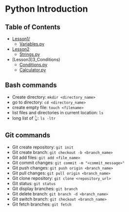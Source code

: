 # Python Introduction

## Table of Contents

- [Lesson1/](1_Variables/)
  - [Variables.py](1_Variables/Variables.py)
- [Lesson2](2_Strings)
  - [Strings.py](2_Strings/Strings.py)
- [Lesson3]3_Conditions)
  - [Conditions.py](3_Conditions/Conditions.py)
  - [Calculator.py](3_Conditions/Calculator.py)

## Bash commands

- Create directory: `mkdir <directory_name>`
- go to directory: `cd <directory_name>`
- create empty file: `touch <filename>`
- list files and directories in current location: `ls`
- long list of 👆: `ls -ltr`

## Git commands
- Git create repository: `git init`
- Git create branch: `git checkout -b <branch_name>`
- Git add files: `git add <file_name>`
- Git commit changes: `git commit -m "<commit_message>"`
- Git push changes: `git push origin <branch_name>`
- Git pull changes: `git pull origin <branch_name>`
- Git clone repository: `git clone <repository_url>`
- Git status: `git status`
- Git display branches: `git branch`
- Git delete branch: `git branch -d <branch_name>`
- Git switch branch: `git checkout <branch_name>`
- Git fetch branches: `git fetch`



